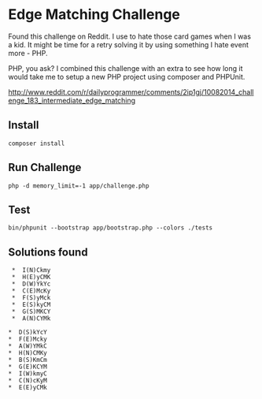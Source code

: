 # Edge Matching Challenge

Found this challenge on Reddit. I use to hate those card games when I was a kid.
It might be time for a retry solving it by using something I hate event more - PHP.


PHP, you ask? I combined this challenge with an extra to see how long it would
take me to setup a new PHP project using composer and PHPUnit.

http://www.reddit.com/r/dailyprogrammer/comments/2ip1gj/10082014_challenge_183_intermediate_edge_matching


## Install

```composer install```


## Run Challenge

```php -d memory_limit=-1 app/challenge.php```


## Test

```bin/phpunit --bootstrap app/bootstrap.php --colors ./tests```


## Solutions found
```
 *  I(N)Ckmy
 *  H(E)yCMK
 *  D(W)YkYc
 *  C(E)McKy
 *  F(S)yMck
 *  E(S)kyCM
 *  G(S)MKCY
 *  A(N)CYMk
 ```
 ```
 *  D(S)kYcY
 *  F(E)Mcky
 *  A(W)YMkC
 *  H(N)CMKy
 *  B(S)KmCm
 *  G(E)KCYM
 *  I(W)kmyC
 *  C(N)cKyM
 *  E(E)yCMk
 ```